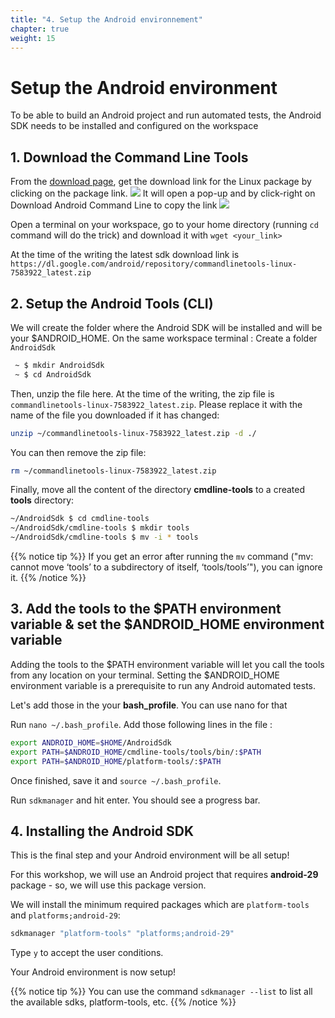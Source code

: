 ```yaml
---
title: "4. Setup the Android environnement"
chapter: true
weight: 15
---
```


# Setup the Android environment

To be able to build an Android project and run automated tests, the Android SDK needs to be installed and configured on the workspace

## 1. Download the Command Line Tools

From the [download page](https://developer.android.com/studio#command-tools), get the download link for the Linux package by clicking on the package link.
<img src=/images/selfguided/android-sdk-download.png>
It will open a pop-up and by click-right on Download Android Command Line to copy the link
<img src=/images/selfguided/android-sdk-download-link.png>

Open a terminal on your workspace, go to your home directory (running `cd` command will do the trick) and download it with
 `wget <your_link>`

 At the time of the writing the latest sdk download link is `https://dl.google.com/android/repository/commandlinetools-linux-7583922_latest.zip`

## 2. Setup the Android Tools (CLI)

We will create the folder where the Android SDK will be installed and will be your $ANDROID_HOME. On the same workspace terminal :
Create a folder `AndroidSdk`

```bash
 ~ $ mkdir AndroidSdk
 ~ $ cd AndroidSdk
```

Then, unzip the file here. At the time of the writing, the zip file is `commandlinetools-linux-7583922_latest.zip`. Please replace it with the name of the file you downloaded if it has changed:

```bash
unzip ~/commandlinetools-linux-7583922_latest.zip -d ./
```

You can then remove the zip file:

```bash
rm ~/commandlinetools-linux-7583922_latest.zip
```

Finally, move all the content of the directory **cmdline-tools** to a created **tools** directory:

```bash
~/AndroidSdk $ cd cmdline-tools
~/AndroidSdk/cmdline-tools $ mkdir tools
~/AndroidSdk/cmdline-tools $ mv -i * tools
```

{{% notice tip %}}
If you get an error after running the `mv` command ("mv: cannot move ‘tools’ to a subdirectory of itself, ‘tools/tools’"), you can ignore it.
{{% /notice %}}

## 3. Add the tools to the $PATH environment variable & set the $ANDROID_HOME environment variable

Adding the tools to the $PATH environment variable will let you call the tools from any location on your terminal. 
Setting the $ANDROID_HOME environment variable is a prerequisite to run any Android automated tests.

Let's add those in the your **bash_profile**. You can use nano for that

Run `nano ~/.bash_profile`. Add those following lines in the file :

```bash
export ANDROID_HOME=$HOME/AndroidSdk
export PATH=$ANDROID_HOME/cmdline-tools/tools/bin/:$PATH
export PATH=$ANDROID_HOME/platform-tools/:$PATH
```

Once finished, save it and `source ~/.bash_profile`. 

Run `sdkmanager` and hit enter. You should see a progress bar.

## 4. Installing the Android SDK

This is the final step and your Android environment will be all setup!

For this workshop, we will use an Android project that requires **android-29** package - so, we will use this package version.

We will install the minimum required packages which are `platform-tools` and `platforms;android-29`:

```bash
sdkmanager "platform-tools" "platforms;android-29"
```

Type `y` to accept the user conditions.

Your Android environment is now setup!

{{% notice tip %}}
You can use the command `sdkmanager --list` to list all the available sdks, platform-tools, etc.
{{% /notice %}}
